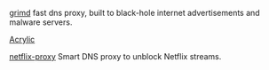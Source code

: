 
[grimd](https://github.com/looterz/grimd)
fast dns proxy, built to black-hole internet advertisements and malware servers.

[Acrylic](http://mayakron.altervista.org/)

[netflix-proxy](https://github.com/ab77/netflix-proxy/)
Smart DNS proxy to unblock Netflix streams.
